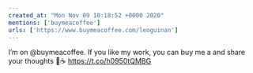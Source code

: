 ```yaml
---
created_at: "Mon Nov 09 10:18:52 +0000 2020"
mentions: ['buymeacoffee']
urls: ['https://www.buymeacoffee.com/leoguinan']
---
```


I’m on @buymeacoffee. If you like my work, you can buy me a  and share your thoughts 🎉☕ https://t.co/h0950tQMBG
